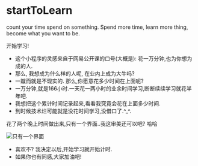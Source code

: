 # startToLearn
count your time spend on something. Spend more time, learn more thing, become what you want to be.



开始学习!

- 这个小程序的灵感来自于网易公开课的口号(大概是): 花一万分钟,也为你想为成的人. 	
- 那么, 我想成为什么样的人呢, 在业内上成为大牛吗?
- 一蹴而就是不现实的. 	那么,你愿意花多少时间在上面呢?
- 一万分钟,就是166小时.一天花一两小时的业余时间学习,断断续续学习就花半年吧.
- 我想把这个累计时间记录起来,看看我究竟会花在上面多少时间. 	
- 到时候技术烂可能就是没花时间学习,没借口了.^_^.

花了两个晚上时间做出来,只有一个界面..我这审美还可以吧? 哈哈

![只有一个界面](https://raw.githubusercontent.com/chquanquan/start/master/main2.png)




- 喜欢不? 我决定以后,开始学习就开始计时. 
- 	如果你也有同感,大家加油吧!


